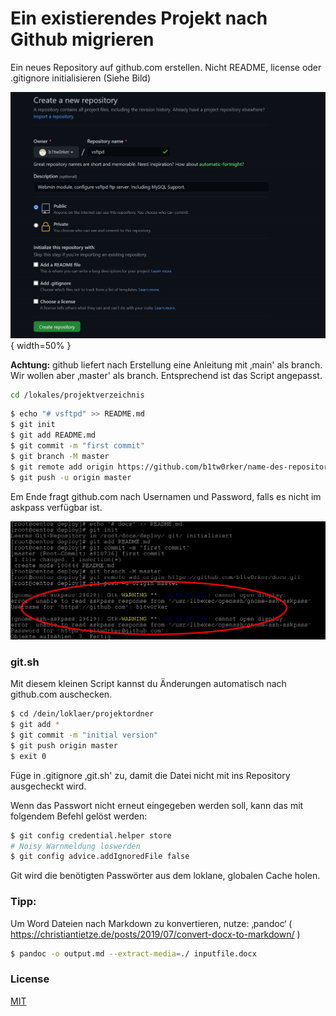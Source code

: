 # Ein existierendes Projekt nach Github migrieren

Ein neues Repository auf github.com erstellen. Nicht README, license
oder .gitignore initialisieren (Siehe Bild)

![Create an new Repo](.//media/image1.jpeg){ width=50% }


**Achtung:** github liefert nach Erstellung eine Anleitung mit ‚main'
als branch. Wir wollen aber ‚master' als branch. Entsprechend ist das
Script angepasst.

```bash
cd /lokales/projektverzeichnis
```

```bash
$ echo "# vsftpd" >> README.md
$ git init
$ git add README.md
$ git commit -m "first commit"
$ git branch -M master
$ git remote add origin https://github.com/b1tw0rker/name-des-repository.git
$ git push -u origin master
```



Em Ende fragt github.com nach Usernamen und Password, falls es nicht im
askpass verfügbar ist.

![Ask for pass](.//media/image2.jpg)

### git.sh
Mit diesem kleinen Script kannst du Änderungen automatisch nach
github.com auschecken.


```bash
$ cd /dein/loklaer/projektordner
$ git add *
$ git commit -m "initial version"
$ git push origin master
$ exit 0
```

Füge in .gitignore ‚git.sh' zu, damit die Datei nicht mit ins Repository
ausgecheckt wird.


Wenn das Passwort nicht erneut eingegeben werden soll, kann das mit
folgendem Befehl gelöst werden:


```bash
$ git config credential.helper store
# Noisy Warnmeldung loswerden
$ git config advice.addIgnoredFile false
```


Git wird die benötigten Passwörter aus dem loklane, globalen Cache
holen.

### Tipp:
Um Word Dateien nach Markdown zu konvertieren, nutze: ‚pandoc‘ 
( https://christiantietze.de/posts/2019/07/convert-docx-to-markdown/ )


```bash
$ pandoc -o output.md --extract-media=./ inputfile.docx
```


### License
[MIT](https://choosealicense.com/licenses/mit/)
